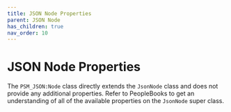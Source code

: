 ```yaml
---
title: JSON Node Properties
parent: JSON Node
has_children: true
nav_order: 10
---
```


# JSON Node Properties

The `PSM_JSON:Node` class directly extends the `JsonNode` class and does not provide any additional properties.  Refer to PeopleBooks to get an understanding of all of the available properties on the `JsonNode` super class.
